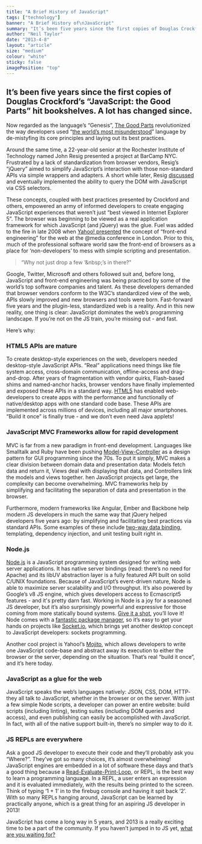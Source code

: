 ```yaml
---
title: "A Brief History of JavaScript"
tags: ["technology"]
banner: "A Brief History of\nJavaScript"
summary: "It’s been five years since the first copies of Douglas Crockford’s “JavaScript: the Good Parts” hit bookshelves. A lot has changed since."
author: "Neil Taylor"
date: "2013-4-8"
layout: "article"
size: "medium"
colour: "white"
sticky: false
imagePosition: "top"
---
```


## It’s been five years since the first copies of Douglas Crockford’s “JavaScript: the Good Parts” hit bookshelves. A lot has changed since.

Now regarded as the language’s “Genesis”, [The Good Parts](http://www.amazon.ca/JavaScript-Good-Parts-Douglas-Crockford/dp/0596517742) revolutionized the way developers used “[the world’s most misunderstood](http://www.crockford.com/javascript/javascript.html)” language by de-mistyfing its core principles and laying out its best practices. 

Around the same time, a 22-year-old senior at the Rochester Institute of Technology named John Resig presented a project at BarCamp NYC. Frustrated by a lack of standardization from browser vendors, Resig’s “jQuery” aimed to simplify JavaScript’s interaction with those non-standard APIs via simple wrappers and adapters. A short while later, Resig [discussed](http://ejohn.org/blog/selectors-in-javascript/) and eventually implemented the ability to query the DOM with JavaScript via CSS selectors.

These concepts, coupled with best practices presented by Crockford and others, empowered an army of informed developers to create engaging JavaScript experiences that weren’t just “best viewed in Internet Explorer 5”. The browser was beginning to be viewed as a real application framework for which JavaScript (and jQuery) was the glue. Fuel was added to the fire in late 2008 when [Yahoo! presented](http://www.slideshare.net/natekoechley/professional-frontend-engineering) the concept of “front-end engineering” for the web at the @media conference in London. Prior to this, much of the professional software world saw the front-end of browsers as a place for ‘non-developers’ to mess with simple scripting and presentation.

> “Why not just drop a few ‘&amp;nbsp;’s in there?"

Google, Twitter, Microsoft and others followed suit and, before long, JavaScript and front-end engineering was being practiced by some of the world’s top software companies and talent. As these developers demanded that browser vendors conform to the W3C’s standardized view of the web, APIs slowly improved and new browsers and tools were born. Fast-forward five years and the plugin-less, standardized web is a reality. And in this new reality, one thing is clear: JavaScript dominates the web’s programming landscape. If you’re not on the JS train, you’re missing out - and fast.

Here’s why:

### HTML5 APIs are mature

To create desktop-style experiences on the web, developers needed desktop-style JavaScript APIs. “Real” applications need things like file system access, cross-domain communication, offline-access and drag-and-drop. After years of fragmentation with vendor quirks, Flash-based shims and named-anchor hacks, browser vendors have finally implemented and exposed these APIs in a standard way. [HTML5](http://html5rocks.com/) has enabled web-developers to create apps with the performance and functionally of native/desktop apps with one standard code base. These APIs are implemented across millions of devices, including all major smartphones. “Build it once” is finally true - and we don’t even need Java applets!

### JavaScript MVC Frameworks allow for rapid development

MVC is far from a new paradigm in front-end development.  Languages like Smalltalk and Ruby have been pushing [Model-View-Controller](http://en.wikipedia.org/wiki/Model%E2%80%93view%E2%80%93controller) as a design pattern for GUI programming since the 70s. To put it simply, MVC makes a clear division between domain data and presentation data: Models fetch data and return it, Views deal with displaying that data, and Controllers link the models and views together. hen JavaScript  projects get large, the complexity can become overwhelming. MVC frameworks help by simplifying and facilitating the separation of data and presentation in the browser.

Furthermore, modern frameworks like Angular, Ember and Backbone help modern JS developers in much the same way that jQuery helped developers five years ago: by simplifying and facilitating best practices via standard APIs. Some examples of these include [two-way data binding](http://docs.angularjs.org/guide/dev_guide.templates.databinding), templating, dependency injection, and unit testing built right in.

### Node.js

[Node.js](https://www.google.ca/url?sa=t&amp;rct=j&amp;q=&amp;esrc=s&amp;source=web&amp;cd=1&amp;ved=0CC8QFjAA&amp;url=http%3A%2F%2Fnodejs.org%2F&amp;ei=v2FaUdiWJ_Wn4AOs9IGQBQ&amp;usg=AFQjCNE4Ts3F1ZWcYkLwsfNqE6RHZgUpyg&amp;sig2=Ax0MOu8amuEKOHKytu5_rw&amp;bvm=bv.44442042,d.dmg) is a JavaScript programming system designed for writing web server applications. It has native server bindings (read: there’s no need for Apache) and its libUV abstraction layer is a fully featured API built on solid C/UNIX foundations. Because of JavaScript’s event-driven nature, Node is able to maximize server scalability and I/O throughput. It’s also powered by Google’s v8 JS engine, which gives developers access to Ecmascript5 features - and it's pretty darn fast. Working in Node is a joy for a seasoned JS developer, but it’s also surprisingly powerful and expressive for those coming from more statically bound systems. [Give it a shot](https://github.com/joyent/node/wiki/Installation), you’ll love it! Node comes with a [fantastic package manager](https://npmjs.org/), so it’s easy to get your hands on projects like [Socket.io](https://www.google.ca/url?sa=t&amp;rct=j&amp;q=&amp;esrc=s&amp;source=web&amp;cd=1&amp;cad=rja&amp;ved=0CDIQFjAA&amp;url=http%3A%2F%2Fsocket.io%2F&amp;ei=bWBaUc1s08TgA4TagOgB&amp;usg=AFQjCNG8kzehIcRMCwXVQUB46eWDrmNbdA&amp;sig2=ksPbjpL0S3TzQCVBHnUdBA&amp;bvm=bv.44442042,d.dmg), which brings yet another desktop concept to JavaScript developers: sockets programming.

Another cool project is Yahoo!’s [Mojito](http://developer.yahoo.com/cocktails/mojito/docs/intro/mojito_overview.html#why-mojito), which allows developers to write one JavaScript code-base and abstract away its execution to either the browser or the server, depending on the situation. That’s real “build it once”, and it’s here today.

### JavaScript as a glue for the web

JavaScript speaks the web’s languages natively: JSON, CSS, DOM, HTTP- they all talk to JavaScript, whether in the browser or on the server. With just a few simple Node scripts, a developer can power an entire website: build scripts (including linting), testing suites (including DOM queries and access), and even publishing can easily be accomplished with JavaScript. In fact, with all of the native support built-in, there’s no simpler way to do it.

### JS REPLs are everywhere

Ask a good JS developer to execute their code and they’ll probably ask you “Where?”. They’ve got so many choices, it’s almost overwhelming! JavaScript engines are embedded in a lot of software these days and that’s a good thing because a [Read-Evaluate-Print-Loop](http://en.wikipedia.org/wiki/Read%E2%80%93eval%E2%80%93print_loop), or REPL, is the best way to learn a programming language. In a REPL, a user enters an expression and it is evaluated immediately, with the results being printed to the screen. Think of typing ‘1 + 1’ in to the firebug console and having it spit back ‘2’. With so many REPLs hanging around, JavaScript can be learned by practically anyone, which is a great thing for an aspiring JS developer in 2013!

JavaScript has come a long way in 5 years, and 2013 is a really exciting time to be a part of the community. If you haven’t jumped in to JS yet, [what are you waiting for?](https://developer.mozilla.org/en-US/docs/JavaScript/Guide)
